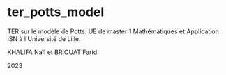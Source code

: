 # ter_potts_model

TER sur le modèle de Potts.
UE de master 1 Mathématiques et Application ISN à l'Université de Lille.

KHALIFA Naïl et BRIOUAT Farid

2023
